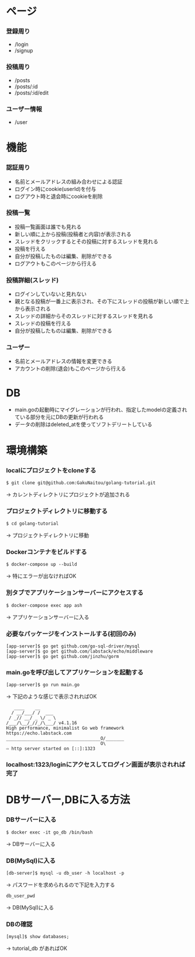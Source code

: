 # ページ

### 登録周り
- /login
- /signup

### 投稿周り
- /posts
- /posts/:id
- /posts/:id/edit

### ユーザー情報
- /user

# 機能
### 認証周り
- 名前とメールアドレスの組み合わせによる認証
- ログイン時にcookie(userId)を付与
- ログアウト時と退会時にcookieを削除

### 投稿一覧
- 投稿一覧画面は誰でも見れる
- 新しい順に上から投稿(投稿者と内容)が表示される
- スレッドをクリックするとその投稿に対するスレッドを見れる
- 投稿を行える
- 自分が投稿したものは編集、削除ができる
- ログアウトもこのページから行える

### 投稿詳細(スレッド)
- ログインしていないと見れない
- 親となる投稿が一番上に表示され、その下にスレッドの投稿が新しい順で上から表示される
- スレッドの詳細からそのスレッドに対するスレッドを見れる
- スレッドの投稿を行える
- 自分が投稿したものは編集、削除ができる

### ユーザー
- 名前とメールアドレスの情報を変更できる
- アカウントの削除(退会)もこのページから行える

# DB
- main.goの起動時にマイグレーションが行われ、指定したmodelの定義されている部分を元にDBの更新が行われる
- データの削除はdeleted_atを使ってソフトデリートしている

# 環境構築
### localにプロジェクトをcloneする
```
$ git clone git@github.com:GakuNaitou/golang-tutorial.git
```
-> カレントディレクトリにプロジェクトが追加される

### プロジェクトディレクトリに移動する
```
$ cd golang-tutorial
```
-> プロジェクトディレクトリに移動

### Dockerコンテナをビルドする
```
$ docker-compose up --build
```
-> 特にエラーが出なければOK

### 別タブでアプリケーションサーバーにアクセスする
```
$ docker-compose exec app ash
```
-> アプリケーションサーバーに入る

### 必要なパッケージをインストールする(初回のみ)
```
[app-server]$ go get github.com/go-sql-driver/mysql
[app-server]$ go get github.com/labstack/echo/middleware
[app-server]$ go get github.com/jinzhu/gorm
```

### main.goを呼び出してアプリケーションを起動する
```
[app-server]$ go run main.go
```
-> 下記のような感じで表示されればOK
```
   ____    __
  / __/___/ /  ___
 / _// __/ _ \/ _ \
/___/\__/_//_/\___/ v4.1.16
High performance, minimalist Go web framework
https://echo.labstack.com
____________________________________O/_______
                                    O\
⇨ http server started on [::]:1323
```

### localhost:1323/loginにアクセスしてログイン画面が表示されれば完了


# DBサーバー,DBに入る方法
### DBサーバーに入る
```
$ docker exec -it go_db /bin/bash
```
-> DBサーバーに入る

### DB(MySql)に入る
```
[db-server]$ mysql -u db_user -h localhost -p
```
-> パスワードを求められるので下記を入力する
```
db_user_pwd
```
-> DB(MySql)に入る

### DBの確認
```
[mysql]$ show databases;
```
-> tutorial_db があればOK

